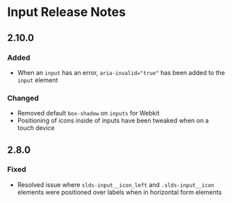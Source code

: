 <!-- Release notes authoring guidelines: http://keepachangelog.com/ -->

# Input Release Notes

<!-- ## [Unreleased] -->

## 2.10.0

### Added

- When an `input` has an error, `aria-invalid="true"` has been added to the `input` element

### Changed

- Removed default `box-shadow` on `inputs` for Webkit
- Positioning of icons inside of inputs have been tweaked when on a touch device

## 2.8.0

### Fixed
- Resolved issue where `slds-input__icon_left` and `.slds-input__icon` elements were positioned over labels when in horizontal form elements
